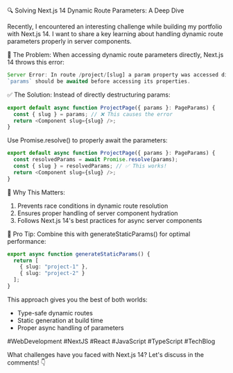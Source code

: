 🔍 Solving Next.js 14 Dynamic Route Parameters: A Deep Dive

Recently, I encountered an interesting challenge while building my portfolio with Next.js 14. I want to share a key learning about handling dynamic route parameters properly in server components.

🚨 The Problem:
When accessing dynamic route parameters directly, Next.js 14 throws this error:
```typescript
Server Error: In route /project/[slug] a param property was accessed directly with `params.slug`.
`params` should be awaited before accessing its properties.
```

✅ The Solution:
Instead of directly destructuring params:
```typescript
export default async function ProjectPage({ params }: PageParams) {
  const { slug } = params; // ❌ This causes the error
  return <Component slug={slug} />;
}
```

Use Promise.resolve() to properly await the parameters:
```typescript
export default async function ProjectPage({ params }: PageParams) {
  const resolvedParams = await Promise.resolve(params);
  const { slug } = resolvedParams; // ✅ This works!
  return <Component slug={slug} />;
}
```

🤔 Why This Matters:
1. Prevents race conditions in dynamic route resolution
2. Ensures proper handling of server component hydration
3. Follows Next.js 14's best practices for async server components

🎯 Pro Tip:
Combine this with generateStaticParams() for optimal performance:
```typescript
export async function generateStaticParams() {
  return [
    { slug: "project-1" },
    { slug: "project-2" }
  ];
}
```

This approach gives you the best of both worlds:
- Type-safe dynamic routes
- Static generation at build time
- Proper async handling of parameters

#WebDevelopment #NextJS #React #JavaScript #TypeScript #TechBlog

What challenges have you faced with Next.js 14? Let's discuss in the comments! 👇